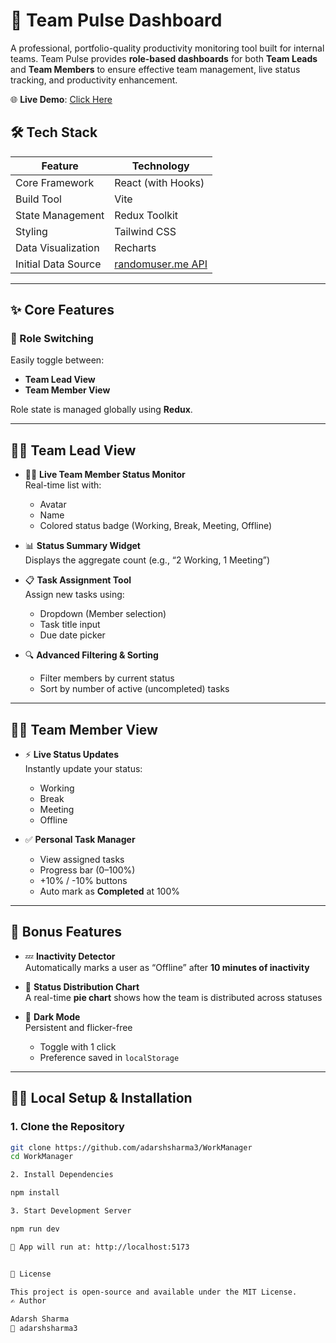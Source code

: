

# 🚀 Team Pulse Dashboard

A professional, portfolio-quality productivity monitoring tool built for internal teams. Team Pulse provides **role-based dashboards** for both **Team Leads** and **Team Members** to ensure effective team management, live status tracking, and productivity enhancement.

🌐 **Live Demo**: [Click Here](https://work-manager-tan.vercel.app/)


## 🛠 Tech Stack

| Feature              | Technology            |
|----------------------|------------------------|
| Core Framework       | React (with Hooks)     |
| Build Tool           | Vite                   |
| State Management     | Redux Toolkit          |
| Styling              | Tailwind CSS           |
| Data Visualization   | Recharts               |
| Initial Data Source  | [randomuser.me API](https://randomuser.me) |

---

## ✨ Core Features

### 🔄 Role Switching  
Easily toggle between:
- **Team Lead View**
- **Team Member View**

Role state is managed globally using **Redux**.

---

## 👨‍💼 Team Lead View

- 🧑‍💻 **Live Team Member Status Monitor**  
  Real-time list with:
  - Avatar
  - Name
  - Colored status badge (Working, Break, Meeting, Offline)

- 📊 **Status Summary Widget**  
  Displays the aggregate count (e.g., “2 Working, 1 Meeting”)

- 📋 **Task Assignment Tool**  
  Assign new tasks using:
  - Dropdown (Member selection)
  - Task title input
  - Due date picker

- 🔍 **Advanced Filtering & Sorting**  
  - Filter members by current status  
  - Sort by number of active (uncompleted) tasks

---

## 👨‍💻 Team Member View

- ⚡ **Live Status Updates**  
  Instantly update your status:
  - Working
  - Break
  - Meeting
  - Offline

- ✅ **Personal Task Manager**
  - View assigned tasks  
  - Progress bar (0–100%)  
  - +10% / -10% buttons  
  - Auto mark as **Completed** at 100%

---

## 🎁 Bonus Features

- 💤 **Inactivity Detector**  
  Automatically marks a user as “Offline” after **10 minutes of inactivity**

- 🧁 **Status Distribution Chart**  
  A real-time **pie chart** shows how the team is distributed across statuses

- 🌙 **Dark Mode**  
  Persistent and flicker-free  
  - Toggle with 1 click  
  - Preference saved in `localStorage`

---

## 🧑‍💻 Local Setup & Installation

### 1. Clone the Repository

```bash
git clone https://github.com/adarshsharma3/WorkManager
cd WorkManager

2. Install Dependencies

npm install

3. Start Development Server

npm run dev

🔗 App will run at: http://localhost:5173


📝 License

This project is open-source and available under the MIT License.
✍️ Author

Adarsh Sharma
📧 adarshsharma3